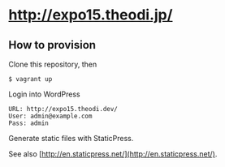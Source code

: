 # http://expo15.theodi.jp/

## How to provision

Clone this repository, then

```
$ vagrant up
```

Login into WordPress

```
URL: http://expo15.theodi.dev/
User: admin@example.com
Pass: admin
```

Generate static files with StaticPress.

See also [http://en.staticpress.net/](http://en.staticpress.net/).
